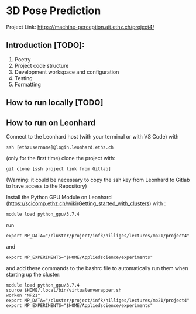 # 3D Pose Prediction

Project Link: https://machine-perception.ait.ethz.ch/project4/ 

## Introduction [TODO]:
1. Poetry
2. Project code structure
3. Development workspace and configuration
4. Testing
5. Formatting

## How to run locally [TODO]

## How to run on Leonhard

Connect to the Leonhard host (with your terminal or with VS Code) with 

```
ssh [ethzusername]@login.leonhard.ethz.ch
```

(only for the first time) clone the project with:

``` 
git clone [ssh project link from Gitlab] 
```

(Warning: it could be necessary to copy the ssh key from Leonhard to Gitlab to have access to the Repository)

Install the Python GPU Module on Leonhard (https://scicomp.ethz.ch/wiki/Getting_started_with_clusters) with :

```
module load python_gpu/3.7.4
```

run 
```
export MP_DATA="/cluster/project/infk/hilliges/lectures/mp21/project4"
```

and 

```
export MP_EXPERIMENTS="$HOME/Appliedscience/experiments"
```

and add these commands to the bashrc file to automatically run them when starting up the cluster:

```
module load python_gpu/3.7.4
source $HOME/.local/bin/virtualenvwrapper.sh
workon "MP21"
export MP_DATA="/cluster/project/infk/hilliges/lectures/mp21/project4"
export MP_EXPERIMENTS="$HOME/Appliedscience/experiments"
```